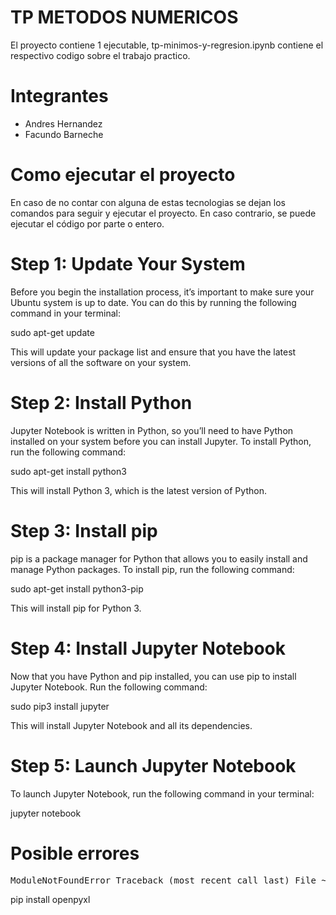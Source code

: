 # TP METODOS NUMERICOS

El proyecto contiene 1 ejecutable, tp-minimos-y-regresion.ipynb contiene el respectivo codigo sobre el trabajo practico.

# Integrantes

* Andres Hernandez
* Facundo Barneche

# Como ejecutar el proyecto

En caso de no contar con alguna de estas tecnologias se dejan los comandos para seguir y ejecutar el proyecto.
En caso contrario, se puede ejecutar el código por parte o entero.

# Step 1: Update Your System

Before you begin the installation process, it’s important to make sure your Ubuntu system is up to date. You can do this by running the following command in your terminal:

sudo apt-get update

This will update your package list and ensure that you have the latest versions of all the software on your system.

# Step 2: Install Python

Jupyter Notebook is written in Python, so you’ll need to have Python installed on your system before you can install Jupyter. To install Python, run the following command:

sudo apt-get install python3

This will install Python 3, which is the latest version of Python.

# Step 3: Install pip

pip is a package manager for Python that allows you to easily install and manage Python packages. To install pip, run the following command:

sudo apt-get install python3-pip

This will install pip for Python 3.

# Step 4: Install Jupyter Notebook

Now that you have Python and pip installed, you can use pip to install Jupyter Notebook. Run the following command:

sudo pip3 install jupyter

This will install Jupyter Notebook and all its dependencies.

# Step 5: Launch Jupyter Notebook

To launch Jupyter Notebook, run the following command in your terminal:

jupyter notebook

# Posible errores

<pre>
ModuleNotFoundError Traceback (most recent call last) File ~\AppData\Local\Packages\PythonSoftwareFoundation.Python.3.12qbz5n2kfra8p0\LocalCache\local-packages\Python312\site-packages\pandas\compat_optional.py:135, in import_optional_dependency(name, extra, errors, min_version) 134 try: --> 135 module = importlib.import_module(name) 136 except ImportError
</pre>

pip install openpyxl